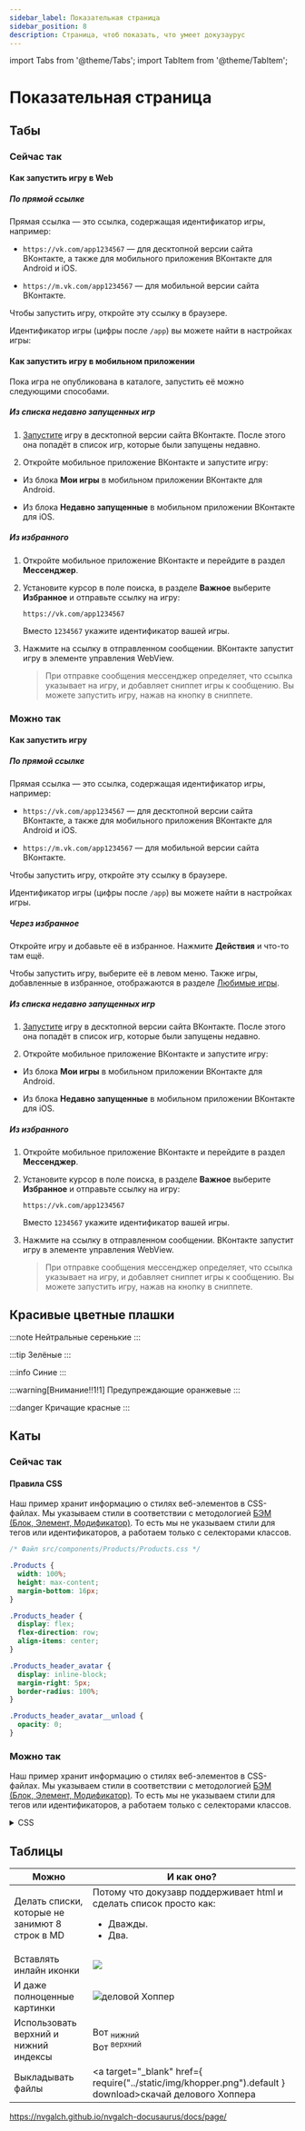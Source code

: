 ```yaml
---
sidebar_label: Показательная страница
sidebar_position: 8
description: Страница, чтоб показать, что умеет докузаурус
---
```


import Tabs from '@theme/Tabs';
import TabItem from '@theme/TabItem';

# Показательная страница

## Табы

### Сейчас так

#### Как запустить игру в Web

##### По прямой ссылке

Прямая ссылка — это ссылка, содержащая идентификатор игры, например:

* `https://vk.com/app1234567` — для десктопной версии сайта ВКонтакте, а также для мобильного приложения ВКонтакте для Android и iOS.

* `https://m.vk.com/app1234567` — для мобильной версии сайта ВКонтакте.

Чтобы запустить игру, откройте эту ссылку в браузере.

Идентификатор игры (цифры после `/app`) вы можете найти в настройках игры:

#### Как запустить игру в мобильном приложении

Пока игра не опубликована в каталоге, запустить её можно следующими способами.

##### Из списка недавно запущенных игр

1. [Запустите](#Как%20запустить%20игру%20по%20прямой%20ссылке) игру в десктопной версии сайта ВКонтакте. После этого она попадёт в список игр, которые были запущены недавно.

1. Откройте мобильное приложение ВКонтакте и запустите игру:

* Из блока **Мои игры** в мобильном приложении ВКонтакте для Android.

* Из блока **Недавно запущенные** в мобильном приложении ВКонтакте для iOS.

##### Из избранного

1. Откройте мобильное приложение ВКонтакте и перейдите в раздел **Мессенджер**.

1. Установите курсор в поле поиска, в разделе **Важное** выберите **Избранное** и отправьте ссылку на игру:

   `https://vk.com/app1234567`

   Вместо `1234567` укажите идентификатор вашей игры.

1. Нажмите на ссылку в отправленном сообщении. ВКонтакте запустит игру в элементе управления WebView.

   > При отправке сообщения мессенджер определяет, что ссылка указывает на игру, и добавляет сниппет игры к сообщению. Вы можете запустить игру, нажав на кнопку в сниппете.

### Можно так

#### Как запустить игру

<Tabs>
<TabItem value="в Web" label="В Web" default>

##### По прямой ссылке

Прямая ссылка — это ссылка, содержащая идентификатор игры, например:

* `https://vk.com/app1234567` — для десктопной версии сайта ВКонтакте, а также для мобильного приложения ВКонтакте для Android и iOS.

* `https://m.vk.com/app1234567` — для мобильной версии сайта ВКонтакте.

Чтобы запустить игру, откройте эту ссылку в браузере.

Идентификатор игры (цифры после `/app`) вы можете найти в настройках игры.

##### Через избранное

Откройте игру и добавьте её в избранное. Нажмите **Действия** и что-то там ещё.

Чтобы запустить игру, выберите её в левом меню. Также игры, добавленные в избранное, отображаются в разделе [Любимые игры](https://vk.com/games?act=profile).

</TabItem>
<TabItem value="в мобилке" label="В мобильном приложении">

##### Из списка недавно запущенных игр

1. [Запустите](#Как%20запустить%20игру%20по%20прямой%20ссылке) игру в десктопной версии сайта ВКонтакте. После этого она попадёт в список игр, которые были запущены недавно.

1. Откройте мобильное приложение ВКонтакте и запустите игру:

* Из блока **Мои игры** в мобильном приложении ВКонтакте для Android.

* Из блока **Недавно запущенные** в мобильном приложении ВКонтакте для iOS.

##### Из избранного

1. Откройте мобильное приложение ВКонтакте и перейдите в раздел **Мессенджер**.

1. Установите курсор в поле поиска, в разделе **Важное** выберите **Избранное** и отправьте ссылку на игру:

   `https://vk.com/app1234567`

   Вместо `1234567` укажите идентификатор вашей игры.

1. Нажмите на ссылку в отправленном сообщении. ВКонтакте запустит игру в элементе управления WebView.

   > При отправке сообщения мессенджер определяет, что ссылка указывает на игру, и добавляет сниппет игры к сообщению. Вы можете запустить игру, нажав на кнопку в сниппете.

</TabItem>
</Tabs>

## Красивые цветные плашки

:::note
Нейтральные серенькие
:::

:::tip
Зелёные
:::

:::info
Синие
:::

:::warning[Внимание!!1!1]
Предупреждающие оранжевые
:::

:::danger
Кричащие красные
:::

## Каты

### Сейчас так

#### Правила CSS

Наш пример хранит информацию о стилях веб-элементов в CSS-файлах. Мы указываем стили в соответствии с методологией [БЭМ (Блок, Элемент, Модификатор)](https://ru.bem.info/methodology/css/). То есть мы не указываем стили для тегов или идентификаторов, а работаем только с селекторами классов.

```CSS
/* Файл src/components/Products/Products.css */

.Products {  
  width: 100%;
  height: max-content;
  margin-bottom: 16px;
}

.Products_header {
  display: flex;
  flex-direction: row;
  align-items: center;
}

.Products_header_avatar {
  display: inline-block;
  margin-right: 5px;
  border-radius: 100%;
}

.Products_header_avatar__unload {
  opacity: 0;
}
```

### Можно так

Наш пример хранит информацию о стилях веб-элементов в CSS-файлах. Мы указываем стили в соответствии с методологией [БЭМ (Блок, Элемент, Модификатор)](https://ru.bem.info/methodology/css/). То есть мы не указываем стили для тегов или идентификаторов, а работаем только с селекторами классов.

<details>
  <summary>CSS</summary>

```CSS
/* Файл src/components/Products/Products.css */

.Products {  
  width: 100%;
  height: max-content;
  margin-bottom: 16px;
}

.Products_header {
  display: flex;
  flex-direction: row;
  align-items: center;
}

.Products_header_avatar {
  display: inline-block;
  margin-right: 5px;
  border-radius: 100%;
}

.Products_header_avatar__unload {
  opacity: 0;
}
```
</details>

## Таблицы

| Можно | И как оно? |
|---|---|
| Делать списки, которые не занимют 8 строк в MD | Потому что докузавр поддерживает html и сделать список просто как:<ul><li>Дважды.</li><li>Два.</li></ul> |
| Вставлять инлайн иконки | ![](../static/img/vk-short.svg) |
| И даже полноценные картинки | ![деловой Хоппер](../static/img/khopper.png) |
| Использовать верхний и нижний индексы | Вот <sub>нижний</sub><br/>Вот <sup>верхний</sup> |
| Выкладывать файлы | <a target="_blank" href={ require("../static/img/khopper.png").default } download>скачай делового Хоппера</a>|

https://nvgalch.github.io/nvgalch-docusaurus/docs/page/